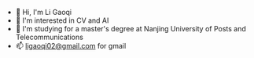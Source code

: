 - 👋 Hi, I'm Li Gaoqi
- 👀 I'm interested in CV and AI
- :see_no_evil: I'm studying for a master's degree at Nanjing University of Posts and Telecommunications
- 📫 ligaoqi02@gmail.com for gmail
<!---
ligaoqi2/ligaoqi2 is a ✨ special ✨ repository because its `README.md` (this file) appears on your GitHub profile.
You can click the Preview link to take a look at your changes.
--->
